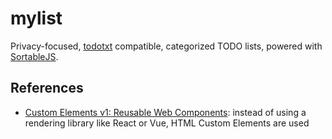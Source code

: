# mylist

Privacy-focused, [todotxt] compatible, categorized TODO lists, powered with [SortableJS].

## References

* [Custom Elements v1: Reusable Web Components]: instead of using a rendering library like React
or Vue, HTML Custom Elements are used

[todotxt]: https://todotxt.org/
[SortableJS]: https://github.com/SortableJS/Sortable
[Custom Elements v1: Reusable Web Components]: https://developers.google.com/web/fundamentals/web-components/customelements
